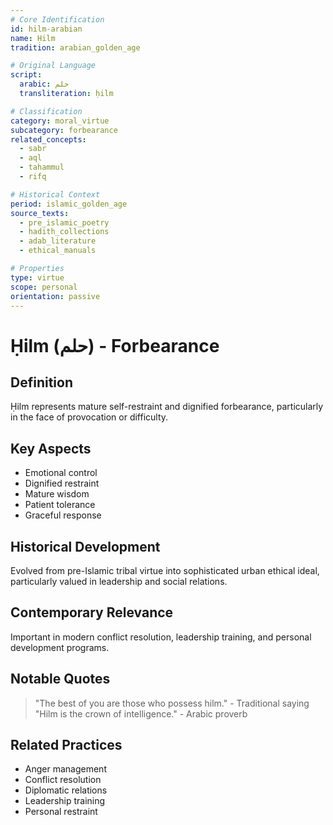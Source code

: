 ```yaml
---
# Core Identification
id: hilm-arabian
name: Ḥilm
tradition: arabian_golden_age

# Original Language
script:
  arabic: حلم
  transliteration: ḥilm

# Classification
category: moral_virtue
subcategory: forbearance
related_concepts:
  - sabr
  - aql
  - tahammul
  - rifq

# Historical Context
period: islamic_golden_age
source_texts:
  - pre_islamic_poetry
  - hadith_collections
  - adab_literature
  - ethical_manuals

# Properties
type: virtue
scope: personal
orientation: passive
---
```


# Ḥilm (حلم) - Forbearance

## Definition
Ḥilm represents mature self-restraint and dignified forbearance, particularly in the face of provocation or difficulty.

## Key Aspects
- Emotional control
- Dignified restraint
- Mature wisdom
- Patient tolerance
- Graceful response

## Historical Development
Evolved from pre-Islamic tribal virtue into sophisticated urban ethical ideal, particularly valued in leadership and social relations.

## Contemporary Relevance
Important in modern conflict resolution, leadership training, and personal development programs.

## Notable Quotes
> "The best of you are those who possess hilm." - Traditional saying
> "Hilm is the crown of intelligence." - Arabic proverb

## Related Practices
- Anger management
- Conflict resolution
- Diplomatic relations
- Leadership training
- Personal restraint